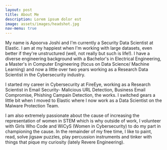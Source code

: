 ```yaml
---
layout: post
title: About Me
description: Lorem ipsum dolor est
image: assets/images/headshot.jpg
nav-menu: true
---
```


My name is Apoorva Joshi and I'm currently a Security Data Scientist at Elastic. I am at my happiest when I'm working with large datasets, even better if they're unstructured (well, not really but such is life!). I have a diverse engineering background with a Bachelor's in Electrical Engineering, a Master's in Computer Engineering (focus on Data Science/ Machine Learning) and now a little over two years working as a Research Data Scientist in the Cybersecurity industry.

I started my career in Cybersecurity at FireEye, working as a Research Scientist in Email Security- Malicious URL Detection, Business Email Compromise, Phishing Campain Detection, the works. I switched gears a little bit when I moved to Elastic where I now work as a Data Scientist on the Malware Protection Team.

I am also extremely passionate about the cause of increasing the representation of women in STEM which is why outside of work, I volunteer with Girls Who Code and WiCyS (Women in Cybersecurity) to do my part in championing the cause. In the remainder of my free time, I like to paint, read, solve jigsaw puzzles, play percussion instruments and tinker with things that pique my curiosity (lately Revere Engineering).
